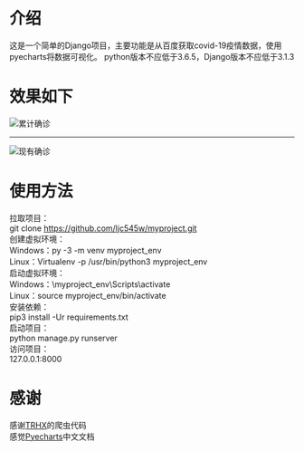 # 介绍
这是一个简单的Django项目，主要功能是从百度获取covid-19疫情数据，使用pyecharts将数据可视化。
python版本不应低于3.6.5，Django版本不应低于3.1.3
# 效果如下
![累计确诊](../main/累计确诊.png)

------

![现有确诊](../main/现有确诊.png)
# 使用方法
拉取项目：  
git clone https://github.com/ljc545w/myproject.git  
创建虚拟环境：  
Windows：py -3 -m venv myproject_env  
Linux：Virtualenv -p /usr/bin/python3 myproject_env  
启动虚拟环境：  
Windows：\myproject_env\Scripts\activate  
Linux：source myproject_env/bin/activate  
安装依赖：  
pip3 install -Ur requirements.txt  
启动项目：  
python manage.py runserver  
访问项目：  
127.0.0.1:8000  
# 感谢
感谢[TRHX](https://github.com/TRHX)的爬虫代码  
感觉[Pyecharts](htts://pyecharts.org/)中文文档
